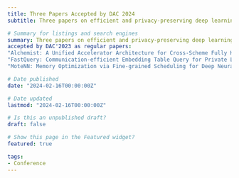 ```yaml
---
title: Three Papers Accepted by DAC 2024
subtitle: Three papers on efficient and privacy-preserving deep learning are accpeted by DAC'2024.

# Summary for listings and search engines
summary: Three papers on efficient and privacy-preserving deep learning are
accepted by DAC'2023 as regular papers:
"Alchemist: A Unified Accelerator Architecture for Cross-Scheme Fully Homomorphic Encryption",
"FastQuery: Communication-efficient Embedding Table Query for Private LLMs inference",
"MoteNN: Memory Optimization via Fine-grained Scheduling for Deep Neural Networks on Tiny Devices".

# Date published
date: "2024-02-16T00:00:00Z"

# Date updated
lastmod: "2024-02-16T00:00:00Z"

# Is this an unpublished draft?
draft: false

# Show this page in the Featured widget?
featured: true

tags:
- Conference
---
```


